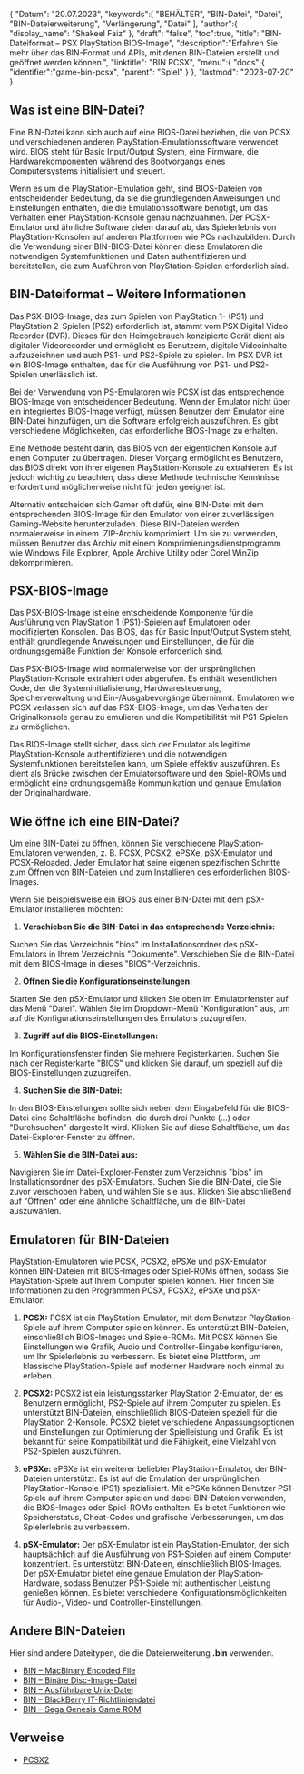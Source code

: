 {
"Datum": "20.07.2023",
   "keywords":[
"BEHÄLTER",
"BIN-Datei",
"Datei",
"BIN-Dateierweiterung",
"Verlängerung",
"Datei"
],
   "author":{
"display_name": "Shakeel Faiz"
},
"draft": "false",
"toc":true,
"title": "BIN-Dateiformat – PSX PlayStation BIOS-Image",
   "description":"Erfahren Sie mehr über das BIN-Format und APIs, mit denen BIN-Dateien erstellt und geöffnet werden können.",
"linktitle": "BIN PCSX",
   "menu":{
      "docs":{
         "identifier":"game-bin-pcsx",
"parent": "Spiel"
}
},
"lastmod": "2023-07-20"
}

## Was ist eine BIN-Datei?

Eine BIN-Datei kann sich auch auf eine BIOS-Datei beziehen, die von PCSX und verschiedenen anderen PlayStation-Emulationssoftware verwendet wird. BIOS steht für Basic Input/Output System, eine Firmware, die Hardwarekomponenten während des Bootvorgangs eines Computersystems initialisiert und steuert.

Wenn es um die PlayStation-Emulation geht, sind BIOS-Dateien von entscheidender Bedeutung, da sie die grundlegenden Anweisungen und Einstellungen enthalten, die die Emulationssoftware benötigt, um das Verhalten einer PlayStation-Konsole genau nachzuahmen. Der PCSX-Emulator und ähnliche Software zielen darauf ab, das Spielerlebnis von PlayStation-Konsolen auf anderen Plattformen wie PCs nachzubilden. Durch die Verwendung einer BIN-BIOS-Datei können diese Emulatoren die notwendigen Systemfunktionen und Daten authentifizieren und bereitstellen, die zum Ausführen von PlayStation-Spielen erforderlich sind.

## BIN-Dateiformat – Weitere Informationen

Das PSX-BIOS-Image, das zum Spielen von PlayStation 1- (PS1) und PlayStation 2-Spielen (PS2) erforderlich ist, stammt vom PSX Digital Video Recorder (DVR). Dieses für den Heimgebrauch konzipierte Gerät dient als digitaler Videorecorder und ermöglicht es Benutzern, digitale Videoinhalte aufzuzeichnen und auch PS1- und PS2-Spiele zu spielen. Im PSX DVR ist ein BIOS-Image enthalten, das für die Ausführung von PS1- und PS2-Spielen unerlässlich ist.

Bei der Verwendung von PS-Emulatoren wie PCSX ist das entsprechende BIOS-Image von entscheidender Bedeutung. Wenn der Emulator nicht über ein integriertes BIOS-Image verfügt, müssen Benutzer dem Emulator eine BIN-Datei hinzufügen, um die Software erfolgreich auszuführen. Es gibt verschiedene Möglichkeiten, das erforderliche BIOS-Image zu erhalten.

Eine Methode besteht darin, das BIOS von der eigentlichen Konsole auf einen Computer zu übertragen. Dieser Vorgang ermöglicht es Benutzern, das BIOS direkt von ihrer eigenen PlayStation-Konsole zu extrahieren. Es ist jedoch wichtig zu beachten, dass diese Methode technische Kenntnisse erfordert und möglicherweise nicht für jeden geeignet ist.

Alternativ entscheiden sich Gamer oft dafür, eine BIN-Datei mit dem entsprechenden BIOS-Image für den Emulator von einer zuverlässigen Gaming-Website herunterzuladen. Diese BIN-Dateien werden normalerweise in einem .ZIP-Archiv komprimiert. Um sie zu verwenden, müssen Benutzer das Archiv mit einem Komprimierungsdienstprogramm wie Windows File Explorer, Apple Archive Utility oder Corel WinZip dekomprimieren.

## PSX-BIOS-Image

Das PSX-BIOS-Image ist eine entscheidende Komponente für die Ausführung von PlayStation 1 (PS1)-Spielen auf Emulatoren oder modifizierten Konsolen. Das BIOS, das für Basic Input/Output System steht, enthält grundlegende Anweisungen und Einstellungen, die für die ordnungsgemäße Funktion der Konsole erforderlich sind.

Das PSX-BIOS-Image wird normalerweise von der ursprünglichen PlayStation-Konsole extrahiert oder abgerufen. Es enthält wesentlichen Code, der die Systeminitialisierung, Hardwaresteuerung, Speicherverwaltung und Ein-/Ausgabevorgänge übernimmt. Emulatoren wie PCSX verlassen sich auf das PSX-BIOS-Image, um das Verhalten der Originalkonsole genau zu emulieren und die Kompatibilität mit PS1-Spielen zu ermöglichen.

Das BIOS-Image stellt sicher, dass sich der Emulator als legitime PlayStation-Konsole authentifizieren und die notwendigen Systemfunktionen bereitstellen kann, um Spiele effektiv auszuführen. Es dient als Brücke zwischen der Emulatorsoftware und den Spiel-ROMs und ermöglicht eine ordnungsgemäße Kommunikation und genaue Emulation der Originalhardware.

## Wie öffne ich eine BIN-Datei?

Um eine BIN-Datei zu öffnen, können Sie verschiedene PlayStation-Emulatoren verwenden, z. B. PCSX, PCSX2, ePSXe, pSX-Emulator und PCSX-Reloaded. Jeder Emulator hat seine eigenen spezifischen Schritte zum Öffnen von BIN-Dateien und zum Installieren des erforderlichen BIOS-Images.

Wenn Sie beispielsweise ein BIOS aus einer BIN-Datei mit dem pSX-Emulator installieren möchten:

1. **Verschieben Sie die BIN-Datei in das entsprechende Verzeichnis:**

Suchen Sie das Verzeichnis "bios" im Installationsordner des pSX-Emulators in Ihrem Verzeichnis "Dokumente". Verschieben Sie die BIN-Datei mit dem BIOS-Image in dieses "BIOS"-Verzeichnis.

2. **Öffnen Sie die Konfigurationseinstellungen:**

Starten Sie den pSX-Emulator und klicken Sie oben im Emulatorfenster auf das Menü "Datei". Wählen Sie im Dropdown-Menü "Konfiguration" aus, um auf die Konfigurationseinstellungen des Emulators zuzugreifen.

3. **Zugriff auf die BIOS-Einstellungen:**

Im Konfigurationsfenster finden Sie mehrere Registerkarten. Suchen Sie nach der Registerkarte "BIOS" und klicken Sie darauf, um speziell auf die BIOS-Einstellungen zuzugreifen.

4. **Suchen Sie die BIN-Datei:**

In den BIOS-Einstellungen sollte sich neben dem Eingabefeld für die BIOS-Datei eine Schaltfläche befinden, die durch drei Punkte (...) oder "Durchsuchen" dargestellt wird. Klicken Sie auf diese Schaltfläche, um das Datei-Explorer-Fenster zu öffnen.

5. **Wählen Sie die BIN-Datei aus:**

Navigieren Sie im Datei-Explorer-Fenster zum Verzeichnis "bios" im Installationsordner des pSX-Emulators. Suchen Sie die BIN-Datei, die Sie zuvor verschoben haben, und wählen Sie sie aus. Klicken Sie abschließend auf "Öffnen" oder eine ähnliche Schaltfläche, um die BIN-Datei auszuwählen.

## Emulatoren für BIN-Dateien

PlayStation-Emulatoren wie PCSX, PCSX2, ePSXe und pSX-Emulator können BIN-Dateien mit BIOS-Images oder Spiel-ROMs öffnen, sodass Sie PlayStation-Spiele auf Ihrem Computer spielen können. Hier finden Sie Informationen zu den Programmen PCSX, PCSX2, ePSXe und pSX-Emulator:

1. **PCSX:** PCSX ist ein PlayStation-Emulator, mit dem Benutzer PlayStation-Spiele auf ihrem Computer spielen können. Es unterstützt BIN-Dateien, einschließlich BIOS-Images und Spiele-ROMs. Mit PCSX können Sie Einstellungen wie Grafik, Audio und Controller-Eingabe konfigurieren, um Ihr Spielerlebnis zu verbessern. Es bietet eine Plattform, um klassische PlayStation-Spiele auf moderner Hardware noch einmal zu erleben.

2. **PCSX2:** PCSX2 ist ein leistungsstarker PlayStation 2-Emulator, der es Benutzern ermöglicht, PS2-Spiele auf ihrem Computer zu spielen. Es unterstützt BIN-Dateien, einschließlich BIOS-Dateien speziell für die PlayStation 2-Konsole. PCSX2 bietet verschiedene Anpassungsoptionen und Einstellungen zur Optimierung der Spielleistung und Grafik. Es ist bekannt für seine Kompatibilität und die Fähigkeit, eine Vielzahl von PS2-Spielen auszuführen.

3. **ePSXe:** ePSXe ist ein weiterer beliebter PlayStation-Emulator, der BIN-Dateien unterstützt. Es ist auf die Emulation der ursprünglichen PlayStation-Konsole (PS1) spezialisiert. Mit ePSXe können Benutzer PS1-Spiele auf ihrem Computer spielen und dabei BIN-Dateien verwenden, die BIOS-Images oder Spiel-ROMs enthalten. Es bietet Funktionen wie Speicherstatus, Cheat-Codes und grafische Verbesserungen, um das Spielerlebnis zu verbessern.

4. **pSX-Emulator:** Der pSX-Emulator ist ein PlayStation-Emulator, der sich hauptsächlich auf die Ausführung von PS1-Spielen auf einem Computer konzentriert. Es unterstützt BIN-Dateien, einschließlich BIOS-Images. Der pSX-Emulator bietet eine genaue Emulation der PlayStation-Hardware, sodass Benutzer PS1-Spiele mit authentischer Leistung genießen können. Es bietet verschiedene Konfigurationsmöglichkeiten für Audio-, Video- und Controller-Einstellungen.

## Andere BIN-Dateien

Hier sind andere Dateitypen, die die Dateierweiterung **.bin** verwenden.

- [BIN – MacBinary Encoded File](/compression/bin/)
- [BIN – Binäre Disc-Image-Datei](/disc-and-media/bin/)
- [BIN – Ausführbare Unix-Datei](/executable/bin/)
- [BIN – BlackBerry IT-Richtliniendatei](/settings/bin/)
- [BIN – Sega Genesis Game ROM](/game/bin/)

## Verweise
* [PCSX2](https://en.wikipedia.org/wiki/PCSX2)

